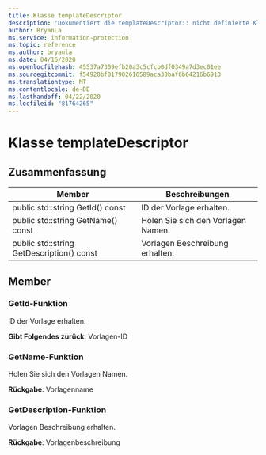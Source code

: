 ```yaml
---
title: Klasse templateDescriptor
description: 'Dokumentiert die templateDescriptor:: nicht definierte Klasse des Microsoft Information Protection (MIP) SDK.'
author: BryanLa
ms.service: information-protection
ms.topic: reference
ms.author: bryanla
ms.date: 04/16/2020
ms.openlocfilehash: 45537a7309efb20a3c5cfcb0df0349a7d3ec01ee
ms.sourcegitcommit: f54920bf017902616589aca30baf6b64216b6913
ms.translationtype: MT
ms.contentlocale: de-DE
ms.lasthandoff: 04/22/2020
ms.locfileid: "81764265"
---
```

# <a name="class-templatedescriptor"></a>Klasse templateDescriptor 
  
## <a name="summary"></a>Zusammenfassung
 Member                        | Beschreibungen                                
--------------------------------|---------------------------------------------
public std::string GetId() const  |  ID der Vorlage erhalten.
public std::string GetName() const  |  Holen Sie sich den Vorlagen Namen.
public std::string GetDescription() const  |  Vorlagen Beschreibung erhalten.
  
## <a name="members"></a>Member
  
### <a name="getid-function"></a>GetId-Funktion
ID der Vorlage erhalten.

  
**Gibt Folgendes zurück**: Vorlagen-ID
  
### <a name="getname-function"></a>GetName-Funktion
Holen Sie sich den Vorlagen Namen.

  
**Rückgabe**: Vorlagenname
  
### <a name="getdescription-function"></a>GetDescription-Funktion
Vorlagen Beschreibung erhalten.

  
**Rückgabe**: Vorlagenbeschreibung